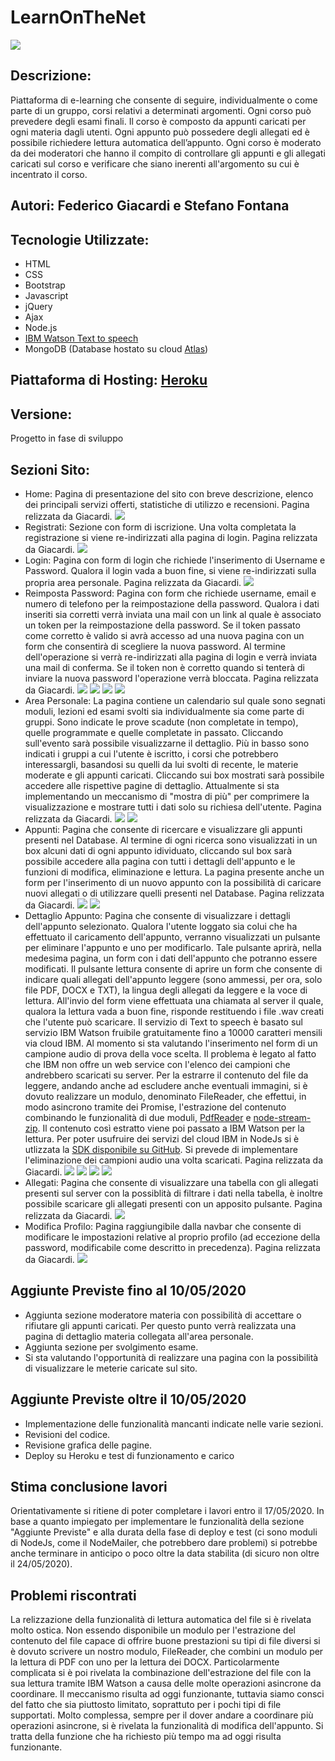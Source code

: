 # LearnOnTheNet

![](/Immagini/Home_1.PNG)

## Descrizione:
Piattaforma di e-learning che consente di seguire, individualmente o come parte di un gruppo, corsi relativi a determinati argomenti. 
Ogni corso può prevedere degli esami finali. 
Il corso è composto da appunti caricati per ogni materia dagli utenti. 
Ogni appunto può possedere degli allegati ed è possibile richiedere lettura automatica dell’appunto. 
Ogni corso è moderato da dei moderatori che hanno il compito di controllare gli appunti e gli allegati caricati sul corso e verificare che siano inerenti all'argomento su cui è incentrato il corso.

## Autori: Federico Giacardi e Stefano Fontana

## Tecnologie Utilizzate: 
* HTML
* CSS
* Bootstrap
* Javascript
* jQuery
* Ajax
* Node.js
* [IBM Watson Text to speech](https://www.ibm.com/it-it/cloud/watson-text-to-speech)
* MongoDB (Database hostato su cloud [Atlas](https://www.mongodb.com/cloud/atlas))

## Piattaforma di Hosting: [Heroku](https://www.heroku.com/)

## Versione:
Progetto in fase di sviluppo

## Sezioni Sito:
* Home: Pagina di presentazione del sito con breve descrizione, elenco dei principali servizi offerti,  statistiche di utilizzo e recensioni. Pagina relizzata da Giacardi.
![](/Immagini/Home_1.PNG)
* Registrati: Sezione con form di iscrizione. Una volta completata la registrazione si viene re-indirizzati alla pagina di login. Pagina relizzata da Giacardi.
![](/immagini/Registrati.PNG)
* Login: Pagina con form di login che richiede l'inserimento di Username e Password. Qualora il login vada a buon fine, si viene re-indirizzati sulla propria area personale. Pagina relizzata da Giacardi.
![](/immagini/Login.PNG)
* Reimposta Password: Pagina con form che richiede username, email e numero di telefono per la reimpostazione della password.
Qualora i dati inseriti sia corretti verrà inviata una mail con un link al quale è associato un token per la reimpostazione della password. Se il token passato come corretto è valido si avrà accesso ad una nuova pagina con un form che consentirà di scegliere la nuova password. Al termine dell'operazione si verrà re-indirizzati alla pagina di login e verrà inviata una mail di conferma. Se il token non è corretto quando si tenterà di inviare la nuova password l'operazione verrà bloccata. Pagina relizzata da Giacardi.
![](/immagini/NuovaPassword.PNG)
![](/immagini/MailToken.PNG)
![](/immagini/ReimpostaPassword.PNG)
![](/immagini/ConfermaModifcaPwd.PNG)
* Area Personale: La pagina contiene un calendario sul quale sono segnati moduli, lezioni ed esami svolti sia individualmente sia come parte di gruppi. Sono indicate le prove scadute (non completate in tempo), quelle programmate e quelle completate in passato. Cliccando sull'evento sarà possibile visualizzarne il dettaglio.
Più in basso sono indicati i gruppi a cui l'utente è iscritto, i corsi che potrebbero interessargli, basandosi su quelli da lui svolti di recente, le materie moderate e gli appunti caricati. Cliccando sui box mostrati sarà possibile accedere alle rispettive pagine di dettaglio. Attualmente si sta implementando un meccanismo di "mostra di più" per comprimere la visualizzazione e mostrare tutti i dati solo su richiesa dell'utente. Pagina relizzata da Giacardi.
![](/immagini/dashborad.PNG)
![](/immagini/DatiDashboard.PNG)
* Appunti: Pagina che consente di ricercare e visualizzare gli appunti presenti nel Database. Al termine di ogni ricerca sono visualizzati in un box alcuni dati di ogni appunto idividuato, cliccando sul box sarà possibile accedere alla pagina con tutti i dettagli dell'appunto e le funzioni di modifica, eliminazione e lettura. La pagina presente anche un form per l'inserimento di un nuovo appunto con la possibilità di caricare nuovi allegati o di utilizzare quelli presenti nel Database. Pagina relizzata da Giacardi.
![](/immagini/RicercaAppunti.PNG)
![](/immagini/InserimentoAppunti.PNG)
* Dettaglio Appunto: Pagina che consente di visualizzare i dettagli dell'appunto selezionato. Qualora l'utente loggato sia colui che ha effettuato il caricamento dell'appunto, verranno visualizzati un pulsante per eliminare l'appunto e uno per modificarlo. Tale pulsante aprirà, nella medesima pagina, un form con i dati dell'appunto che potranno essere modificati. Il pulsante lettura consente di aprire un form che consente di indicare quali allegati dell'appunto leggere (sono ammessi, per ora, solo file PDF, DOCX e TXT), la lingua degli allegati da leggere e la voce di lettura. All'invio del form viene effettuata una chiamata al server il quale, qualora la lettura vada a buon fine, risponde restituendo i file .wav creati che l'utente può scaricare. Il servizio di Text to speech è basato sul servizio IBM Watson fruibile gratuitamente fino a 10000 caratteri mensili via cloud IBM. Al momento si sta valutando l'inserimento nel form di un campione audio di prova della voce scelta. Il problema è legato al fatto che IBM non offre un web service con l'elenco dei campioni che andrebbero scaricati su server. Per la estrarre il contenuto del file da leggere, andando anche ad escludere anche eventuali immagini, si è dovuto realizzare un modulo, denominato FileReader, che effettui, in modo asincrono tramite dei Promise, l'estrazione del contenuto combinando le funzionalità di due moduli, [PdfReader](https://www.npmjs.com/package/pdfreader) e [node-stream-zip](https://www.npmjs.com/package/node-stream-zip).
Il contenuto così estratto viene poi passato a IBM Watson per la lettura.
Per poter usufruire dei servizi del cloud IBM in NodeJs si è utlizzata la [SDK disponibile su GitHub](https://github.com/watson-developer-cloud/node-sdk).
Si prevede di implementare l'eliminazione dei campioni audio una volta scaricati. Pagina relizzata da Giacardi.
![](/immagini/DettaglioAppunto.PNG)
![](/immagini/TTSAppunto.PNG)
![](/immagini/PaginaDownloadTTS.PNG)
![](/immagini/DownloadTTS.PNG)
* Allegati: Pagina che consente di visualizzare una tabella con gli allegati presenti sul server con la possiblità di filtrare i dati nella tabella, è inoltre possibile scaricare gli allegati presenti con un apposito pulsante. Pagina relizzata da Giacardi.
![](/immagini/Allegati.PNG)
* Modifica Profilo: Pagina raggiungibile dalla navbar che consente di modificare le impostazioni relative al proprio profilo (ad eccezione della password, modificabile come descritto in precedenza). Pagina relizzata da Giacardi.
![](/immagini/ModificaProfilo.PNG)

## Aggiunte Previste fino al 10/05/2020
* Aggiunta sezione moderatore materia con possibilità di accettare o rifiutare gli appunti caricati. Per questo punto verrà realizzata una pagina di dettaglio materia collegata all'area personale.
* Aggiunta sezione per svolgimento esame.
* Si sta valutando l'opportunità di realizzare una pagina con la possibilità di visualizzare le meterie caricate sul sito.

## Aggiunte Previste oltre il 10/05/2020
* Implementazione delle funzionalità mancanti indicate nelle varie sezioni.
* Revisioni del codice.
* Revisione grafica delle pagine.
* Deploy su Heroku e test di funzionamento e carico

## Stima conclusione lavori
Orientativamente si ritiene di poter completare i lavori entro il 17/05/2020. In base a quanto impiegato per implementare le funzionalità della sezione "Aggiunte Previste" e alla durata della fase di deploy e test (ci sono moduli di NodeJs, come il NodeMailer, che potrebbero dare problemi) si potrebbe anche terminare in anticipo o poco oltre la data stabilita (di sicuro non oltre il 24/05/2020).

## Problemi riscontrati
La relizzazione della funzionalità di lettura automatica del file si è rivelata molto ostica.
Non essendo disponibile un modulo per l'estrazione del contenuto del file capace di offrire buone prestazioni su tipi di file diversi si è dovuto scrivere un nostro modulo, FileReader, che combini un modulo per la lettura di PDF con uno per la lettura dei DOCX. Particolarmente complicata si è poi rivelata la combinazione dell'estrazione del file con la sua lettura tramite IBM Watson a causa delle molte operazioni asincrone da coordinare. Il meccanismo risulta ad oggi funzionante, tuttavia siamo consci del fatto che sia piuttosto limitato, soprattuto per i pochi tipi di file supportati.
Molto complessa, sempre per il dover andare a coordinare più operazioni asincrone, si è rivelata la funzionalità di modifica dell'appunto. Si tratta della funzione che ha richiesto più tempo ma ad oggi risulta funzionante.
